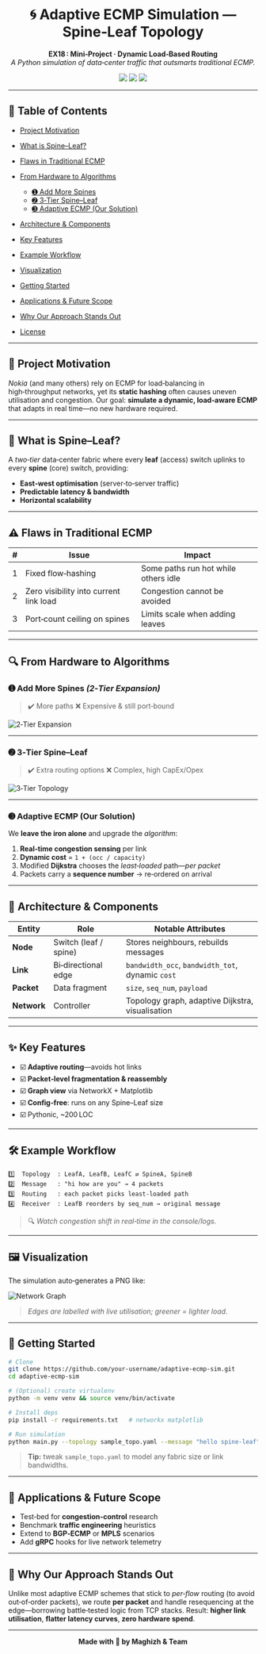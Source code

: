 <h1 align="center">🌀 Adaptive ECMP Simulation — Spine‑Leaf Topology</h1>

<p align="center">
  <b>EX18 : Mini‑Project · Dynamic Load‑Based Routing</b><br/>
  <i>A Python simulation of data‑center traffic that outsmarts traditional ECMP.</i>
</p>

<p align="center">
  <img src="https://img.shields.io/badge/Python-3.10%2B-brightgreen" />
  <img src="https://img.shields.io/badge/NetworkX-Graph%20Library-blue" />
  <img src="https://img.shields.io/badge/Matplotlib-Visualisation-orange" />
</p>

---

## 📑 Table of Contents

* [Project Motivation](#-project-motivation)
* [What is Spine–Leaf?](#-what-is-spine–leaf)
* [Flaws in Traditional ECMP](#-flaws-in-traditional-ecmp)
* [From Hardware to Algorithms](#-from-hardware-to-algorithms)

  * [➊ Add More Spines](#➊-add-more-spines)
  * [➋ 3‑Tier Spine–Leaf](#➋-3‑tier-spine–leaf)
  * [➌ Adaptive ECMP (Our Solution)](#➌-adaptive-ecmp-our-solution)
* [Architecture & Components](#-architecture--components)
* [Key Features](#-key-features)
* [Example Workflow](#-example-workflow)
* [Visualization](#-visualization)
* [Getting Started](#-getting-started)
* [Applications & Future Scope](#-applications--future-scope)
* [Why Our Approach Stands Out](#-why-our-approach-stands-out)
* [License](#-license)

---

## 🎯 Project Motivation

*Nokia* (and many others) rely on ECMP for load‑balancing in high‑throughput networks, yet its **static hashing** often causes uneven utilisation and congestion.
Our goal: **simulate a dynamic, load‑aware ECMP** that adapts in real time—no new hardware required.

---

## 🌳 What is Spine–Leaf?

A *two‑tier* data‑center fabric where every **leaf** (access) switch uplinks to every **spine** (core) switch, providing:

* **East‑west optimisation** (server‑to‑server traffic)
* **Predictable latency & bandwidth**
* **Horizontal scalability**

---

## ⚠️ Flaws in Traditional ECMP

| # | Issue                                  | Impact                               |
| - | -------------------------------------- | ------------------------------------ |
| 1 | Fixed flow‑hashing                     | Some paths run hot while others idle |
| 2 | Zero visibility into current link load | Congestion cannot be avoided         |
| 3 | Port‑count ceiling on spines           | Limits scale when adding leaves      |

---

## 🔍 From Hardware to Algorithms

### ➊ Add More Spines *(2‑Tier Expansion)*

> ✔️ More paths
> ❌ Expensive & still port‑bound

![2‑Tier Expansion](https://github.com/user-attachments/assets/03e5e137-c680-4cfb-a16b-3a46bf2587e7)

---

### ➋ 3‑Tier Spine–Leaf

> ✔️ Extra routing options
> ❌ Complex, high CapEx/Opex

![3‑Tier Topology](https://github.com/user-attachments/assets/bff9fd7d-4e2f-4b59-b361-18366723eb0d)

---

### ➌ Adaptive ECMP (Our Solution)

We **leave the iron alone** and upgrade the *algorithm*:

1. **Real‑time congestion sensing** per link
2. **Dynamic cost** = `1 + (occ / capacity)`
3. Modified **Dijkstra** chooses the *least‑loaded* path—*per packet*
4. Packets carry a **sequence number** → re‑ordered on arrival

---

## 🧩 Architecture & Components

| Entity      | Role                  | Notable Attributes                               |
| ----------- | --------------------- | ------------------------------------------------ |
| **Node**    | Switch (leaf / spine) | Stores neighbours, rebuilds messages             |
| **Link**    | Bi‑directional edge   | `bandwidth_occ`, `bandwidth_tot`, dynamic `cost` |
| **Packet**  | Data fragment         | `size`, `seq_num`, `payload`                     |
| **Network** | Controller            | Topology graph, adaptive Dijkstra, visualisation |

---

## ✨ Key Features

* ☑️ **Adaptive routing**—avoids hot links
* ☑️ **Packet‑level fragmentation & reassembly**
* ☑️ **Graph view** via NetworkX + Matplotlib
* ☑️ **Config‑free**: runs on any Spine–Leaf size
* ☑️ Pythonic, \~200 LOC

---

## 🛠️ Example Workflow

```text
1️⃣  Topology  : LeafA, LeafB, LeafC ⇄ SpineA, SpineB  
2️⃣  Message   : "hi how are you" → 4 packets  
3️⃣  Routing   : each packet picks least‑loaded path  
4️⃣  Receiver  : LeafB reorders by seq_num → original message  
```

> 🔍 *Watch congestion shift in real‑time in the console/logs.*

---

## 🖼️ Visualization

The simulation auto‑generates a PNG like:

![Network Graph](docs/topology_example.png)

> *Edges are labelled with live utilisation; greener = lighter load.*

---

## 🚀 Getting Started

```bash
# Clone
git clone https://github.com/your‑username/adaptive‑ecmp-sim.git
cd adaptive‑ecmp-sim

# (Optional) create virtualenv
python -m venv venv && source venv/bin/activate

# Install deps
pip install -r requirements.txt   # networkx matplotlib

# Run simulation
python main.py --topology sample_topo.yaml --message "hello spine‑leaf"
```

> **Tip:** tweak `sample_topo.yaml` to model any fabric size or link bandwidths.

---

## 🔭 Applications & Future Scope

* Test‑bed for **congestion‑control** research
* Benchmark **traffic engineering** heuristics
* Extend to **BGP‑ECMP** or **MPLS** scenarios
* Add **gRPC** hooks for live network telemetry

---

## 🌟 Why Our Approach Stands Out

Unlike most adaptive ECMP schemes that stick to *per‑flow* routing (to avoid out‑of‑order packets), we route **per packet** and handle resequencing at the edge—borrowing battle‑tested logic from TCP stacks.
Result: **higher link utilisation**, **flatter latency curves**, **zero hardware spend**.

---


<p align="center"><b>Made with 💙 by Maghizh & Team</b></p>
